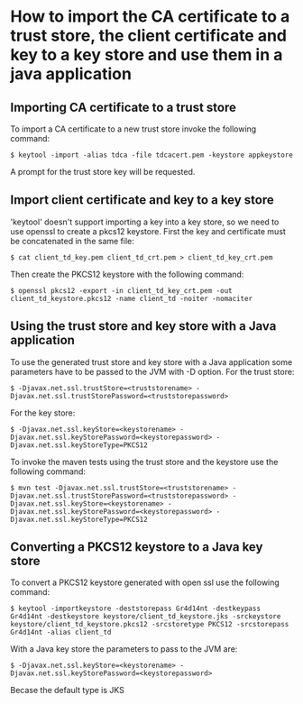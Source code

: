 # How to import the CA certificate to a trust store, the client certificate and key to a key store and use them in a java application

## Importing CA certificate to a trust store

To import a CA certificate to a new trust store invoke the following command:
```
$ keytool -import -alias tdca -file tdcacert.pem -keystore appkeystore
```

A prompt for the trust store key will be requested.


## Import client certificate and key to a key store

'keytool' doesn't support importing a key into a key store, so we need to use openssl to create a pkcs12 keystore. First the key and certificate must be concatenated in the same file:
```
$ cat client_td_key.pem client_td_crt.pem > client_td_key_crt.pem
```
Then create the PKCS12 keystore with the following command:
```
$ openssl pkcs12 -export -in client_td_key_crt.pem -out client_td_keystore.pkcs12 -name client_td -noiter -nomaciter
```

## Using the trust store and key store with a Java application

To use the generated trust store and key store with a Java application some parameters have to be passed to the JVM with -D option. For the trust store:
```
$ -Djavax.net.ssl.trustStore=<truststorename> -Djavax.net.ssl.trustStorePassword=<truststorepassword>
```
For the key store:
```
$ -Djavax.net.ssl.keyStore=<keystorename> -Djavax.net.ssl.keyStorePassword=<keystorepassword> -Djavax.net.ssl.keyStoreType=PKCS12
```
To invoke the maven tests using the trust store and the keystore use the following command:
```
$ mvn test -Djavax.net.ssl.trustStore=<truststorename> -Djavax.net.ssl.trustStorePassword=<truststorepassword> -Djavax.net.ssl.keyStore=<keystorename> -Djavax.net.ssl.keyStorePassword=<keystorepassword> -Djavax.net.ssl.keyStoreType=PKCS12
```

## Converting a PKCS12 keystore to a Java key store

To convert a PKCS12 keystore generated with open ssl use the following command:
```
$ keytool -importkeystore -deststorepass Gr4d14nt -destkeypass Gr4d14nt -destkeystore keystore/client_td_keystore.jks -srckeystore keystore/client_td_keystore.pkcs12 -srcstoretype PKCS12 -srcstorepass Gr4d14nt -alias client_td
```
With a Java key store the parameters to pass to the JVM are:
```
$ -Djavax.net.ssl.keyStore=<keystorename> -Djavax.net.ssl.keyStorePassword=<keystorepassword>
```
Becase the default type is JKS
